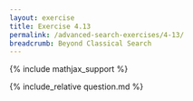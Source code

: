 ```yaml
---
layout: exercise
title: Exercise 4.13
permalink: /advanced-search-exercises/4-13/
breadcrumb: Beyond Classical Search
---
```


{% include mathjax_support %}

<div><i class="arrow-up loader" data-chapter="advanced-search-exercises" data-exercise="ex_13" data-rating="0"></i></div>
{% include_relative question.md %}
